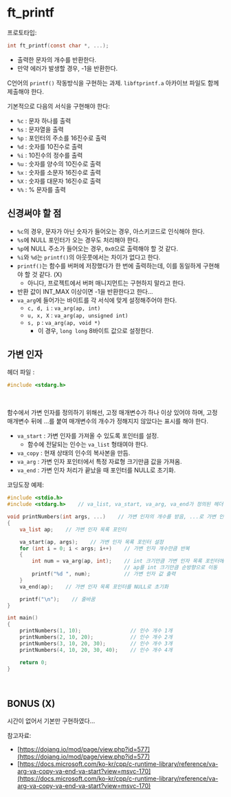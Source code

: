 # ft_printf

프로토타입:
```c
int	ft_printf(const char *, ...);
```
- 출력한 문자의 개수를 반환한다.
- 만약 에러가 발생할 경우, -1을 반환한다.

C언어의 `printf()` 작동방식을 구현하는 과제.
`libftprintf.a` 아카이브 파일도 함께 제출해야 한다.

기본적으로 다음의 서식을 구현해야 한다:

- `%c` : 문자 하나를 출력
- `%s` : 문자열을 출력
- `%p` : 포인터의 주소를 16진수로 출력
- `%d` : 숫자를 10진수로 출력
- `%i` : 10진수의 정수를 출력
- `%u` : 숫자를 양수의 10진수로 출력
- `%x` : 숫자를 소문자 16진수로 출력
- `%X` : 숫자를 대문자 16진수로 출력
- `%%` : % 문자를 출력

## 신경써야 할 점

- `%c`의 경우, 문자가 아닌 숫자가 들어오는 경우, 아스키코드로 인식해야 한다.
- `%s`에 NULL 포인터가 오는 경우도 처리해야 한다.
- `%p`에 NULL 주소가 들어오는 경우, `0x0`으로 출력해야 할 것 같다.
- `%i`와 `%d`는 `printf()`의 아웃풋에서는 차이가 없다고 한다.
- `printf()`는 함수를 버퍼에 저장했다가 한 번에 출력하는데, 이를 동일하게 구현해야 할 것 같다. (X)
	- 아니다, 프로젝트에서 버퍼 매니지먼트는 구현하지 말라고 한다.
- 반환 값이 INT_MAX 이상이면 -1을 반환한다고 한다...
- `va_arg`에 들어가는 바이트를 각 서식에 맞게 설정해주어야 한다.
	- `c, d, i` : `va_arg(ap, int)`
	- `u, x, X` : `va_arg(ap, unsigned int)`
	- `s, p` : `va_arg(ap, void *)`
		- 이 경우, `long long` 8바이트 값으로 설정한다.

## 가변 인자

헤더 파일 :
```c
#include <stdarg.h>
```
<br />

함수에서 가변 인자를 정의하기 위해선, 고정 매개변수가 하나 이상 있어야 하며, 고정 매개변수 뒤에 ...를 붙여 매개변수의 개수가 정해지지 않았다는 표시를 해야 한다.

- `va_start` : 가변 인자를 가져올 수 있도록 포인터를 설정.
	- 함수에 전달되는 인수는 `va_list` 형태여야 한다.
- `va_copy` : 현재 상태의 인수의 복사본을 만듬.
- `va_arg` : 가변 인자 포인터에서 특정 자료형 크기만큼 값을 가져옴.
- `va_end` : 가변 인자 처리가 끝났을 때 포인터를 NULL로 초기화.

코딩도장 예제:
```c
#include <stdio.h>
#include <stdarg.h>    // va_list, va_start, va_arg, va_end가 정의된 헤더 파일

void printNumbers(int args, ...)    // 가변 인자의 개수를 받음, ...로 가변 인자 설정
{
    va_list ap;    // 가변 인자 목록 포인터

    va_start(ap, args);    // 가변 인자 목록 포인터 설정
    for (int i = 0; i < args; i++)    // 가변 인자 개수만큼 반복
    {
        int num = va_arg(ap, int);    // int 크기만큼 가변 인자 목록 포인터에서 값을 가져옴
                                      // ap를 int 크기만큼 순방향으로 이동
        printf("%d ", num);           // 가변 인자 값 출력
    }
    va_end(ap);    // 가변 인자 목록 포인터를 NULL로 초기화

    printf("\n");    // 줄바꿈
}

int main()
{
    printNumbers(1, 10);                // 인수 개수 1개
    printNumbers(2, 10, 20);            // 인수 개수 2개
    printNumbers(3, 10, 20, 30);        // 인수 개수 3개
    printNumbers(4, 10, 20, 30, 40);    // 인수 개수 4개

    return 0;
}
```
<br />

## BONUS (X)

시간이 없어서 기본만 구현하였다...

참고자료:  
- [https://dojang.io/mod/page/view.php?id=577](https://dojang.io/mod/page/view.php?id=577)
- [https://docs.microsoft.com/ko-kr/cpp/c-runtime-library/reference/va-arg-va-copy-va-end-va-start?view=msvc-170](https://docs.microsoft.com/ko-kr/cpp/c-runtime-library/reference/va-arg-va-copy-va-end-va-start?view=msvc-170)
